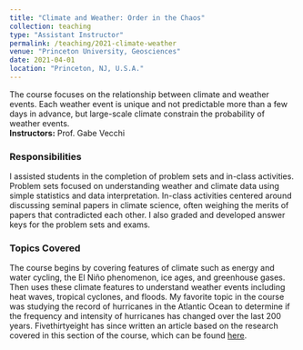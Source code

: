 ```yaml
---
title: "Climate and Weather: Order in the Chaos"
collection: teaching
type: "Assistant Instructor"
permalink: /teaching/2021-climate-weather
venue: "Princeton University, Geosciences"
date: 2021-04-01
location: "Princeton, NJ, U.S.A."
---
```


The course focuses on the relationship between climate and weather events. Each weather event is unique and not predictable more than a few days in advance, but large-scale climate constrain the probability of weather events.<br><b>Instructors:</b> Prof. Gabe Vecchi

### Responsibilities
I assisted  students in the completion of problem sets and in-class activities. Problem sets focused on understanding weather and climate data using simple statistics and data interpretation. In-class activities centered around discussing seminal papers in climate science, often weighing the merits of papers that contradicted each other. I also graded and developed answer keys for the problem sets and exams.

### Topics Covered
The course begins by covering features of climate such as energy and water cycling, the El Niño phenomenon, ice ages, and greenhouse gases. Then uses these climate features to understand weather events including heat waves, tropical cyclones, and floods. My favorite topic in the course was studying the record of hurricanes in the Atlantic Ocean to determine if the frequency and intensity of hurricanes has changed over the last 200 years. Fivethirtyeight has since written an article based on the research covered in this section of the course, which can be found [here](https://fivethirtyeight.com/features/why-past-hurricane-seasons-dont-tell-us-much-about-the-future/).


